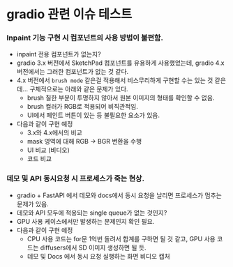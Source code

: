 # gradio 관련 이슈 테스트

### Inpaint 기능 구현 시 컴포넌트의 사용 방법이 불편함.
- inpaint 전용 컴포넌트가 없는지?
- gradio 3.x 버전에서 SketchPad 컴포넌트를 유용하게 사용했었는데, gradio 4.x 버전에서는 그러한 컴포넌트가 없는 것 같다.
- 4.x 버전에서 `brush mode` 같은걸 적용해서 비스무리하게 구현할 수는 있는 것 같은데... 구체적으로는 아래와 같은 문제가 있다.
  - brush 칠한 부분이 투명하지 않아서 원본 이미지의 형태를 확인할 수 없음.
  - brush 컬러가 RGB로 적용되어 비직관적임.
  - UI에서 페인트 버튼이 있는 등 불필요한 요소가 있음.
- 다음과 같이 구현 예정
  - 3.x와 4.x에서의 비교
  - mask 영역에 대해 RGB → BGR 변환을 수행
  - UI 비교 (비디오)
  - 코드 비교


### 데모 및 API 동시요청 시 프로세스가 죽는 현상.
- gradio + FastAPI 에서 데모와 docs에서 동시 요청을 날리면 프로세스가 멈추는 문제가 있음.
- 데모와 API 모두에 적용되는 single queue가 없는 것인지?
- GPU 사용 케이스에서만 발생하는 문제인지 확인 필요.
- 다음과 같이 구현 예정
  - CPU 사용 코드는 for문 1억번 돌려서 합계를 구하면 될 것 같고, GPU 사용 코드는 diffusers에서 SD 이미지 생성하면 될 듯.
  - 데모 및 Docs 에서 동시 요청 실행하는 화면 비디오 캡처
